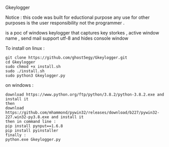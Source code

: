 Gkeylogger

Notice : this code was built for eductional purpose any use for other purposes is the user responsibility not the programmer .

is a poc of windows keylogger that captures key storkes , active window name , send mail support utf-8 and hides console window 

To install on linux :

  	git clone https://github.com/ghost5egy/Gkeylogger.git
	cd Gkeylogger
	sudo chmod +x install.sh
	sudo ./install.sh
	sudo python3 Gkeylogger.py

on windows :

	download https://www.python.org/ftp/python/3.8.2/python-3.8.2.exe and install it
	then 
	download https://github.com/mhammond/pywin32/releases/download/b227/pywin32-227.win32-py3.8.exe and install it
	then in command line :
	pip install pynput==1.6.8
	pip install pyinstaller
	finally :
	python.exe Gkeylogger.py
